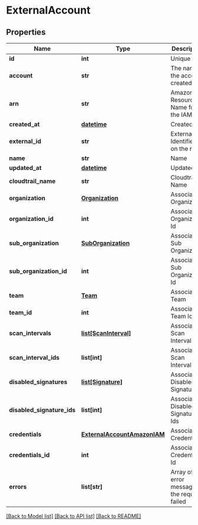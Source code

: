# ExternalAccount

## Properties
Name | Type | Description | Notes
------------ | ------------- | ------------- | -------------
**id** | **int** | Unique ID | [optional] 
**account** | **str** | The name of the account created | [optional] 
**arn** | **str** | Amazon Resource Name for the IAM role | [optional] 
**created_at** | [**datetime**](DateTime.md) | Created At | [optional] 
**external_id** | **str** | External Identifier set on the role | [optional] 
**name** | **str** | Name | [optional] 
**updated_at** | [**datetime**](DateTime.md) | Updated At | [optional] 
**cloudtrail_name** | **str** | Cloudtrail Name | [optional] 
**organization** | [**Organization**](Organization.md) | Associated Organization | [optional] 
**organization_id** | **int** | Associated Organization Id | [optional] 
**sub_organization** | [**SubOrganization**](SubOrganization.md) | Associated Sub Organization | [optional] 
**sub_organization_id** | **int** | Associated Sub Organization Id | [optional] 
**team** | [**Team**](Team.md) | Associated Team | [optional] 
**team_id** | **int** | Associated Team Id | [optional] 
**scan_intervals** | [**list[ScanInterval]**](ScanInterval.md) | Associated Scan Intervals | [optional] 
**scan_interval_ids** | **list[int]** | Associated Scan Intervals Ids | [optional] 
**disabled_signatures** | [**list[Signature]**](Signature.md) | Associated Disabled Signatures | [optional] 
**disabled_signature_ids** | **list[int]** | Associated Disabled Signatures Ids | [optional] 
**credentials** | [**ExternalAccountAmazonIAM**](ExternalAccountAmazonIAM.md) | Associated Credentials | [optional] 
**credentials_id** | **int** | Associated Credentials Id | [optional] 
**errors** | **list[str]** | Array of error messages if the request failed | [optional] 

[[Back to Model list]](../README.md#documentation-for-models) [[Back to API list]](../README.md#documentation-for-api-endpoints) [[Back to README]](../README.md)


